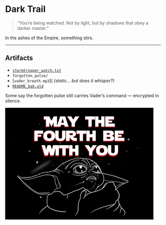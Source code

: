 # Dark Trail

> “You’re being watched. Not by light, but by shadows that obey a darker master.”

In the ashes of the Empire, something stirs.

---

## Artifacts

- [`stormtrooper_watch.txt`](./Light)
- `forgotten_pulse/`
- [`vader_breath.mp3`]( *(static... but does it whisper?)*
- [`README_bak.old`](./README.md)

Some say the forgotten pulse still carries Vader’s command — encrypted in silence.

<!-- They always fall for the first clue -->
<a href="https://x.com/ShadowTiger01" target="_blank">
  <img src="https://github.com/ShadowTiger01-X/MS/blob/MS/May%204th" alt="ZmxhZ3t2YWRlcl9rbm93c190aGVfd2F5fQ==" />
</a>
